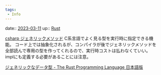 ```yaml
---
tags:
 - Info
---
```


date:: [2023-03-11](/Daily_Note/2023-03-11.md)
up:: [Rust](../Bar/Program/Rust.md)

[csharp ジェネリックメソッド](csharp%20ジェネリックメソッド.md)
C系言語でよく見る型を実行時に指定できる機能。
コード上では抽象化されるが、コンパイラが後でジェネリックメソッドを全部読んで専用の型を作ってくれるので、実行時コストは払わなくていい。
implにも定義する必要があることには注意。

[ジェネリックなデータ型 - The Rust Programming Language 日本語版](https://doc.rust-jp.rs/book-ja/ch10-01-syntax.html)

